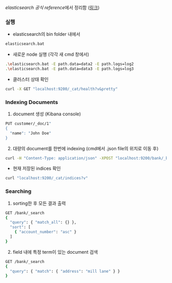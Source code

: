 *elasticsearch 공식 reference*에서 정리함 ([링크](https://www.elastic.co/guide/en/elasticsearch/reference/current/index.html))

### 실행
- elasticsearch의 bin folder 내에서
```sh
elasticsearch.bat
```
- 새로운 node 실행 (각각 새 cmd 창에서)
```sh
.\elasticsearch.bat -E path.data=data2 -E path.logs=log2
.\elasticsearch.bat -E path.data=data3 -E path.logs=log3
```
- 클러스터 상태 확인
```sh
curl -X GET "localhost:9200/_cat/health?v&pretty"
```

### Indexing Documents
1) document 생성 (Kibana console)
```sh
PUT customer/_doc/1"
{
  "name": "John Doe"
}
```
2) 대량의 document를 한번에 indexing (cmd에서 .json file의 위치로 이동 후)
```sh
curl -H "Content-Type: application/json" -XPOST "localhost:9200/bank/_bulk?pretty&refresh" --data-binary "@accounts.json"
```
- 현재 저장된 indices 확인
```sh
curl "localhost:9200/_cat/indices?v"
```

### Searching
1) sorting한 후 모든 결과 출력
```sh
GET /bank/_search
{
  "query": { "match_all": {} },
  "sort": [
    { "account_number": "asc" }
  ]
}
```
2) field 내에 특정 term이 있는 document 검색
```sh
GET /bank/_search
{
  "query": { "match": { "address": "mill lane" } }
}
```
